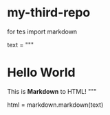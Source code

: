 # my-third-repo
for tes
import markdown

text = """
# Hello World
This is **Markdown** to HTML!
"""

html = markdown.markdown(text)
